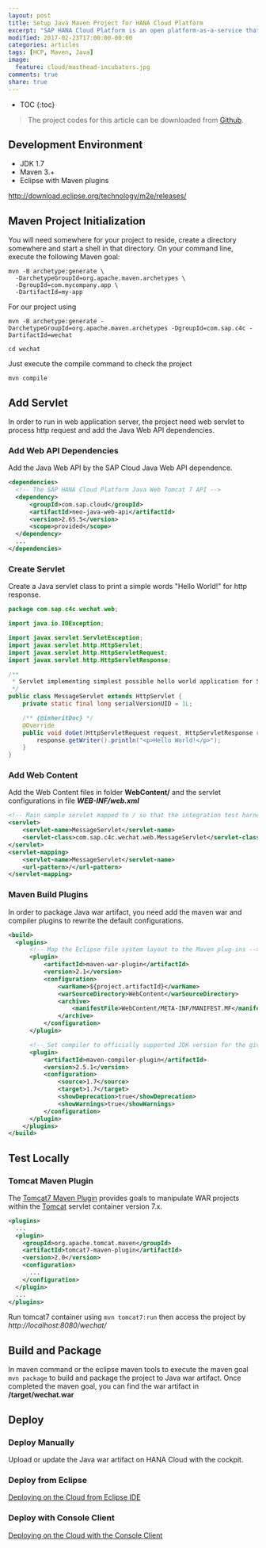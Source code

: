 ```yaml
---
layout: post
title: Setup Java Maven Project for HANA Cloud Platform
excerpt: "SAP HANA Cloud Platform is an open platform-as-a-service that provides unique in-memory database and application services. It is the proven cloud platform that enables you to rapidly develop new applications or extend existing ones. Enabling anyone to extend SAP applications in minutes, all in the cloud."
modified: 2017-02-23T17:00:00-00:00
categories: articles
tags: [HCP, Maven, Java]
image:
  feature: cloud/masthead-incubators.jpg
comments: true
share: true
---
```


* TOC
{:toc}

> The project codes for this article can be downloaded from [Github][github-project].

## Development Environment

* JDK 1.7
* Maven 3.+
* Eclipse with Maven plugins

http://download.eclipse.org/technology/m2e/releases/

## Maven Project Initialization

You will need somewhere for your project to reside, create a directory somewhere and start a shell in that directory. On your command line, execute the following Maven goal:

```
mvn -B archetype:generate \
  -DarchetypeGroupId=org.apache.maven.archetypes \
  -DgroupId=com.mycompany.app \
  -DartifactId=my-app
```

For our project using

`mvn -B archetype:generate -DarchetypeGroupId=org.apache.maven.archetypes -DgroupId=com.sap.c4c -DartifactId=wechat`

`cd wechat`

Just execute the compile command to check the project

`mvn compile`

## Add Servlet

In order to run in web application server, the project need web servlet to process http request and add the Java Web API dependencies.

### Add Web API Dependencies

Add the Java Web API by the SAP Cloud Java Web API dependence.

```xml
<dependencies>
  <!-- The SAP HANA Cloud Platform Java Web Tomcat 7 API -->
  <dependency>
      <groupId>com.sap.cloud</groupId>
      <artifactId>neo-java-web-api</artifactId>
      <version>2.65.5</version>
      <scope>provided</scope>
  </dependency>
  ...
</dependencies>
```

### Create Servlet

Create a Java servlet class to print a simple words "Hello World!" for http response.

```java
package com.sap.c4c.wechat.web;

import java.io.IOException;

import javax.servlet.ServletException;
import javax.servlet.http.HttpServlet;
import javax.servlet.http.HttpServletRequest;
import javax.servlet.http.HttpServletResponse;

/**
 * Servlet implementing simplest possible hello world application for SAP HANA Cloud Platform.
 */
public class MessageServlet extends HttpServlet {
    private static final long serialVersionUID = 1L;

    /** {@inheritDoc} */
    @Override
    public void doGet(HttpServletRequest request, HttpServletResponse response) throws ServletException, IOException {
        response.getWriter().println("<p>Hello World!</p>");
    }
}
```

### Add Web Content

Add the Web Content files in folder **WebContent/** and the servlet configurations in file **_WEB-INF/web.xml_**

```xml
<!-- Main sample servlet mapped to / so that the integration test harness can detect readiness (generic for all samples) -->
<servlet>
    <servlet-name>MessageServlet</servlet-name>
    <servlet-class>com.sap.c4c.wechat.web.MessageServlet</servlet-class>
</servlet>
<servlet-mapping>
    <servlet-name>MessageServlet</servlet-name>
    <url-pattern>/</url-pattern>
</servlet-mapping>
```

### Maven Build Plugins

In order to package Java war artifact, you need add the maven war and compiler plugins to rewrite the default configurations.

```xml
<build>
  <plugins>
      <!-- Map the Eclipse file system layout to the Maven plug-ins -->
      <plugin>
          <artifactId>maven-war-plugin</artifactId>
          <version>2.1</version>
          <configuration>
              <warName>${project.artifactId}</warName>
              <warSourceDirectory>WebContent</warSourceDirectory>
              <archive>
                  <manifestFile>WebContent/META-INF/MANIFEST.MF</manifestFile>
              </archive>
          </configuration>
      </plugin>

      <!-- Set compiler to officially supported JDK version for the given SAP HANA Cloud Platform SDK -->
      <plugin>
          <artifactId>maven-compiler-plugin</artifactId>
          <version>2.5.1</version>
          <configuration>
              <source>1.7</source>
              <target>1.7</target>
              <showDeprecation>true</showDeprecation>
              <showWarnings>true</showWarnings>
          </configuration>
      </plugin>
    </plugins>
</build>
```

## Test Locally

### Tomcat Maven Plugin

The [Tomcat7 Maven Plugin][Tomcat7-Maven-Plugin] provides goals to manipulate WAR projects within the [Tomcat][tomcat] servlet container version 7.x.

```xml
<plugins>
  ...
  <plugin>
    <groupId>org.apache.tomcat.maven</groupId>
    <artifactId>tomcat7-maven-plugin</artifactId>
    <version>2.0</version>
    <configuration>
      ...
    </configuration>
  </plugin>
  ...
</plugins>
```

Run tomcat7 container using `mvn tomcat7:run` then access the project by *http://localhost:8080/wechat/*


## Build and Package

In maven command or the eclipse maven tools to execute the maven goal `mvn package` to build and package the project to Java war artifact.
Once completed the maven goal, you can find the war artifact in **/target/wechat.war**

## Deploy

### Deploy Manually

Upload or update the Java war artifact on HANA Cloud with the cockpit.

### Deploy from Eclipse

[Deploying on the Cloud from Eclipse IDE][Deploying-from-Eclipse-IDE]

### Deploy with Console Client

[Deploying on the Cloud with the Console Client][Deploying-with-Console-Client]


[github-project]:https://github.com/anypossiblew/hcp-java-wechat/tree/setup

[Tomcat7-Maven-Plugin]:http://tomcat.apache.org/maven-plugin-2.0/tomcat7-maven-plugin/
[tomcat]:http://tomcat.apache.org/

[Deploying-with-Console-Client]:https://help.hana.ondemand.com/help/frameset.htm?030863cd5d0d4dd3b742957970f8eec9.html
[Deploying-from-Eclipse-IDE]:https://help.hana.ondemand.com/help/frameset.htm?60ab35d9edde43a1b38cf48174a3dca2.html
